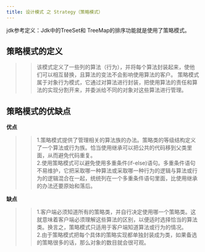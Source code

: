 ```yaml
---
title: 设计模式 之 Strategy（策略模式） 
---
```


jdk参考定义：Jdk中的TreeSet和 TreeMap的排序功能就是使用了策略模式。

## 策略模式的定义
>> 该模式定义了一些列的算法（行为），并将每个算法封装起来，使他们可以相互替换，且算法的变法不会影响使用算法的客户。
策略模式属于对象行为模式，它通过对算法进行封装，把使用算法的责任和算法的实现分割开来，并委派给不同的对象对这些算法进行管理。
## 策略模式的优缺点
**优点**
>>1.策略模式提供了管理相关的算法族的办法。策略类的等级结构定义了一个算法或行为族。恰当使用继承可以把公共的代码移到父类里面，从而避免代码重复。
 <br>2.使用策略模式可以避免使用多重条件(if-else)语句。多重条件语句不易维护，它把采取哪一种算法或采取哪一种行为的逻辑与算法或行为的逻辑混合在一起，统统列在一个多重条件语句里面，比使用继承的办法还要原始和落后。

**缺点**
>>1.客户端必须知道所有的策略类，并自行决定使用哪一个策略类。这就意味着客户端必须理解这些算法的区别，以便适时选择恰当的算法类。换言之，策略模式只适用于客户端知道算法或行为的情况。
  <br>2.由于策略模式把每个具体的策略实现都单独封装成为类，如果备选的策略很多的话，那么对象的数目就会很可观。 